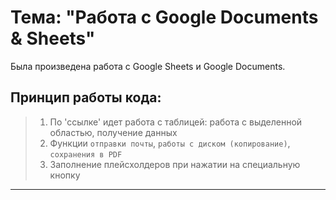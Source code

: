 # Тема: "Работа с Google Documents & Sheets"

Была произведена работа с Google Sheets и Google Documents.

## Принцип работы кода:
> 1. По 'ссылке' идет работа с таблицей: работа с выделенной областью, получение данных
> 2. Функции `отправки почты`, `работы с диском (копирование)`, `сохранения в PDF`
> 3. Заполнение плейсхолдеров при нажатии на специальную кнопку

---
